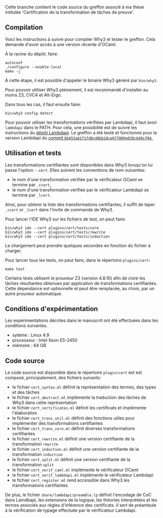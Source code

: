 Cette branche contient le code source du greffon associé à ma thèse intitulée
'Certification de la transformation de tâches de preuve'.

Compilation
-----------

Voici les instructions à suivre pour compiler Why3 et tester le greffon.
Cela demande d'avoir accès à une version récente d'OCaml.

À la racine du dépôt, faire:
```shell
autoconf
./configure --enable-local
make -j
```

À cette étape, il est possible d'appeler le binaire Why3 généré par `bin/why3`.

Pour pouvoir utiliser Why3 pleinement, il est recommandé d'installer au moins
Z3, CVC4 et Alt-Ergo.

Dans tous les cas, il faut ensuite faire:
```shell
bin/why3 config detect
```

Pour pouvoir utiliser les transformations vérifiées par Lambdapi, il faut avoir
`lambdapi` dans le PATH. Pour cela, une possibilité est de suivre les instructions
du [dépôt Lambdapi](https://github.com/Deducteam/lambdapi). Le greffon a été testé
et fonctionne pour la version Lambdapi du [commit
`6b453ab1f1fd0c48bb18ce077009e038c649cf04`.](https://github.com/Deducteam/lambdapi/commit/6b453ab1f1fd0c48bb18ce077009e038c649cf04)


Utilisation et tests
--------------------

Les transformations certifiantes sont disponibles dans Why3 lorsqu'on lui passe l'option `--cert`.
Elles suivent les conventions de nom suivantes:
  - le nom d'une transformation vérifiée par le vérificateur OCaml se termine par `_ccert`,
  - le nom d'une transformation vérifiée par le vérificateur Lambdapi se termine par `_lcert`.

Ainsi, pour obtenir la liste des transformations certifiantes, il suffit de taper
`_ccert` or `_lcert` dans l'invite de commande de Why3.


Pour lancer l'IDE Why3 sur les fichiers de test, on peut faire:
```shell
bin/why3 ide --cert plugins/cert/tests/core
bin/why3 ide --cert plugins/cert/tests/rewrite
bin/why3 ide --cert plugins/cert/tests/induction
```
Le chargement peut prendre quelques secondes en fonction du fichier à charger.

Pour lancer tous les tests, on peut faire, dans le répertoire `plugins/cert`:
```shell
make test
```

Certains tests utilisent le prouveur Z3 (version 4.8.10) afin de clore les
tâches résultantes obtenues par application de transformations certifiantes.
Cette dépendance est optionnelle et peut être remplacée, au choix, par un autre
prouveur automatique.

Conditions d'expérimentation
----------------------------

Les expérimentations décrites dans le manuscrit ont été effectuées dans les
conditions suivantes.
   - sytème : Linux 4.9
   - processeur : Intel Xeon E5-2450
   - mémoire : 64 GB

Code source
-----------

Le code source est disponible dans le répertoire `plugin/cert` est est composé, principalement, des fichiers suivants:
   - le fichier `cert_syntax.ml` définit la représentation des termes, des types et des tâches
   - le fichier `cert_abstract.ml` implémente la traduction des tâches de Why3 dans cette représentation
   - le fichier `cert_certificates.ml` définit les certificats et implémente l'élaboration
   - le fichier `cert_trans_util.ml` définit des fonctions utiles pour implémenter des transformations certifiantes
   - le fichier `cert_trans_core.ml` définit diverses transformations certifiantes
   - le fichier `cert_rewrite.ml` définit une version certifiante de la transformation `rewrite`
   - le fichier `cert_induction.ml` définit une version certifiante de la transformation `induction`
   - le fichier `cert_split.ml` définit une version certifiante de la transformation `split`
   - le fichier `cert_verif_caml.ml` implémente le vérificateur OCaml
   - le fichier `cert_verif_lambdapi.ml` implémente le vérificateur Lambdapi
   - le fichier `cert_register.ml` rend accessible dans Why3 les transformations certifiantes

De plus, le fichier `share/lambdapi/preamble.lp` définit l'encodage de CoC dans
Lamdbapi, les extensions de la logique, les théories interprétées et les termes
associés aux règles d'inférence des certificats. Il sert de préambule à la
vérification de typage effectuée par le vérificateur Lambdapi.

